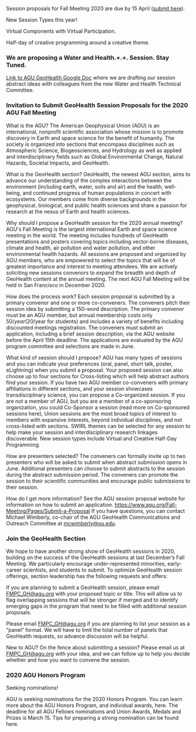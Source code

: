 
Session proposals for Fall Meeting 2020 are due by 15 April ([submit here](https://www.agu.org/Fall-Meeting/Pages/submit-a-proposal)). 

New Session Types this year! 

Virtual Components with Virtual Participation.

Half-day of creative programming around a creative theme. 

### We are proposing a Water and Health.+.+.  Session. Stay Tuned.

[Link to AGU GeoHealth Google Doc](   ) where we are drafting our session abstract ideas with colleagues from the new Water and Health Technical Committee. 

### Invitation to Submit GeoHealth Session Proposals for the 2020 AGU Fall Meeting

What is the AGU?
The American Geophysical Union (AGU) is an international, nonprofit scientific association whose mission is to promote discovery in Earth and space science for the benefit of humanity. The society is organized into sections that encompass disciplines such as Atmospheric Science, Biogeosciences, and Hydrology as well as applied and interdisciplinary fields such as Global Environmental Change, Natural Hazards, Societal Impacts, and GeoHealth.

What is the GeoHealth section?
GeoHealth, the newest AGU section, aims to advance our understanding of the complex interactions between the environment (including earth, water, soils and air) and the health, well-being, and continued progress of human populations in concert with ecosystems. Our members come from diverse backgrounds in the geophysical, biological, and public health sciences and share a passion for research at the nexus of Earth and health sciences.

Why should I propose a GeoHealth session for the 2020 annual meeting?
AGU's Fall Meeting is the largest international Earth and space science meeting in the world. The meeting includes hundreds of GeoHealth presentations and posters covering topics including vector-borne diseases, climate and health, air pollution and water pollution, and other environmental health hazards. All sessions are proposed and organized by AGU members, who are empowered to select the topics that will be of greatest importance and interest to meeting attendees. We are actively soliciting new sessions convenors to expand the breadth and depth of GeoHealth content at the annual meeting. The next AGU Fall Meeting will be held in San Francisco in December 2020.

How does the process work?
Each session proposal is submitted by a primary convenor and one or more co-conveners. The conveners pitch their session idea by submitting a 150-word description. The primary convenor must be an AGU member, but annual membership costs only $50/year ($20/year for students) and includes a variety of benefits including discounted meetings registration. The conveners must submit an application, including a brief session description, via the AGU website before the April 15th deadline. The applications are evaluated by the AGU program committee and selections are made in June. 

What kind of session should I propose?
AGU has many types of sessions and you can indicate your preferences (oral, panel, short talk, poster, eLightning) when you submit a proposal. Your proposed session can also choose up to four sections for Cross-listing which will help abstract authors find your session.  If you have two AGU member co-conveners with primary affiliations in different sections, and your session showcases transdisciplinary science, you can propose a Co-organized session.  If you are not a member of AGU, but you are a member of a co-sponsoring organization, you could Co-Sponsor a session (read more on Co-sponsored sessions here),   Union sessions are the most broad topics of interest to members with expansive interests, beyond individual disciplines, and not cross-listed with sections. SWIRL themes can be selected for any session to help make your session and interdisciplinary research linkages discoverable.  New session types include Virtual and Creative Half-Day Programming. 

How are presenters selected?
The conveners can formally invite up to two presenters who will be asked to submit when abstract submission opens in June. Additional presenters can choose to submit abstracts to the session during the abstract submission period. The conveners can promote the session to their scientific communities and encourage public submissions to their session.

How do I get more information?
See the AGU session proposal website for information on how to submit an application. 
https://www.agu.org/Fall-Meeting/Pages/Submit-a-Proposal
If you have questions, you can contact Michael Wimberly, co-chair of the AGU GeoHealth Communications and Outreach Committee at mcwimberly@ou.edu. 


### Join the GeoHealth Section

We hope to have another strong show of GeoHealth sessions in 2020, building on the success of the GeoHealth sessions at last December’s Fall Meeting. We particularly encourage under-represented minorities, early-career scientists, and students to submit. To optimize GeoHealth session offerings, section leadership has the following requests and offers:

If you are planning to submit a GeoHealth session, please email FMPC_GH@agu.org with your proposed topic or title. This will allow us to flag overlapping sessions that will be stronger if merged and to identify emerging gaps in the program that need to be filled with additional session proposals.

Please email FMPC_GH@agu.org if you are planning to list your session as a “panel” format. We will have to limit the total number of panels that GeoHealth requests, so advance discussion will be helpful.

New to AGU? On the fence about submitting a session? Please email us at FMPC_GH@agu.org with your idea, and we can follow up to help you decide whether and how you want to convene the session.

### 2020 AGU Honors Program

Seeking nominations!

AGU is seeking nominations for the 2020 Honors Program. You can learn more about the AGU Honors Program, and individual awards, here.  The deadline for all AGU Fellows nominations and Union Awards, Medals and Prizes is March 15. Tips for preparing a strong nomination can be found here. 
